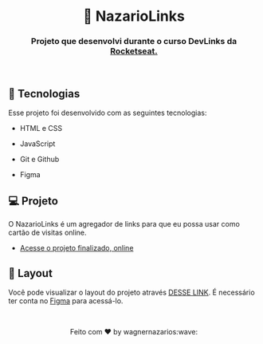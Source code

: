 
<h1 align="center"> 🚀 NazarioLinks </h1>
<h3 align="center">
Projeto que desenvolvi durante o curso DevLinks da <a href="https://lp.rocketseat.com.br/devlinks/inscricao?utm_source=github&utm_medium=descricao&utm_campaign=capture-devlinks&utm_term=organic&utm_content=descricao-github-mayk-brito">Rocketseat.</a>
</h3>
<br>



## 🚀 Tecnologias

Esse projeto foi desenvolvido com as seguintes tecnologias:
  

- HTML e CSS

- JavaScript

- Git e Github

- Figma

  

## 💻 Projeto

  

O NazarioLinks é um agregador de links para que eu possa usar como cartão de visitas online.

  

- [Acesse o projeto finalizado, online](https://wagner-links.vercel.app/)

  

## 🔖 Layout

  

Você pode visualizar o layout do projeto através [DESSE LINK](https://www.figma.com/community/file/1187422022288947321). É necessário ter conta no [Figma](https://figma.com) para acessá-lo.

<br>

<p align="center"> Feito com ♥ by wagnernazarios:wave: </p>
